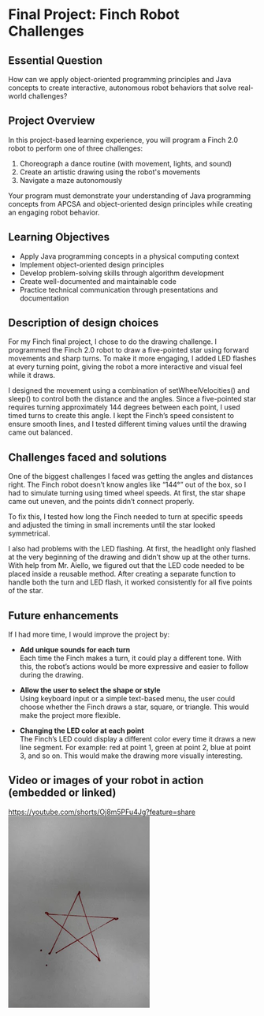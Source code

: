 # Final Project: Finch Robot Challenges

## Essential Question
How can we apply object-oriented programming principles and Java concepts to create interactive, autonomous robot behaviors that solve real-world challenges?

## Project Overview
In this project-based learning experience, you will program a Finch 2.0 robot to perform one of three challenges:
1. Choreograph a dance routine (with movement, lights, and sound)
2. Create an artistic drawing using the robot's movements
3. Navigate a maze autonomously

Your program must demonstrate your understanding of Java programming concepts from APCSA and object-oriented design principles while creating an engaging robot behavior.

## Learning Objectives
- Apply Java programming concepts in a physical computing context
- Implement object-oriented design principles
- Develop problem-solving skills through algorithm development
- Create well-documented and maintainable code
- Practice technical communication through presentations and documentation

## Description of design choices
For my Finch final project, I chose to do the drawing challenge. I programmed the Finch 2.0 robot to draw a five-pointed star using forward movements and sharp turns. To make it more engaging, I added LED flashes at every turning point, giving the robot a more interactive and visual feel while it draws.

I designed the movement using a combination of setWheelVelocities() and sleep() to control both the distance and the angles. Since a five-pointed star requires turning approximately 144 degrees between each point, I used timed turns to create this angle. I kept the Finch’s speed consistent to ensure smooth lines, and I tested different timing values until the drawing came out balanced.

## Challenges faced and solutions
One of the biggest challenges I faced was getting the angles and distances right. The Finch robot doesn’t know angles like “144°” out of the box, so I had to simulate turning using timed wheel speeds. At first, the star shape came out uneven, and the points didn’t connect properly.

To fix this, I tested how long the Finch needed to turn at specific speeds and adjusted the timing in small increments until the star looked symmetrical. 

I also had problems with the LED flashing. At first, the headlight only flashed at the very beginning of the drawing and didn’t show up at the other turns. With help from Mr. Aiello, we figured out that the LED code needed to be placed inside a reusable method. After creating a separate function to handle both the turn and LED flash, it worked consistently for all five points of the star.

## Future enhancements
If I had more time, I would improve the project by:

- **Add unique sounds for each turn**  
  Each time the Finch makes a turn, it could play a different tone. With this, the robot’s actions would be more expressive and easier to follow during the drawing.

- **Allow the user to select the shape or style**  
  Using keyboard input or a simple text-based menu, the user could choose whether the Finch draws a star, square, or triangle. This would make the project more flexible.

- **Changing the LED color at each point**  
  The Finch’s LED could display a different color every time it draws a new line segment. For example: red at point 1, green at point 2, blue at point 3, and so on. This would make the drawing more visually interesting.

## Video or images of your robot in action (embedded or linked)
https://youtube.com/shorts/Oj8m5PFu4Jg?feature=share
![alt text](image.png)